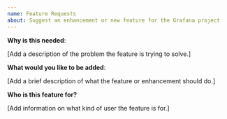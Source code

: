 ```yaml
---
name: Feature Requests
about: Suggest an enhancement or new feature for the Grafana project
---
```


<!-- Please only use this template for submitting feature requests -->

**Why is this needed**:

[Add a description of the problem the feature is trying to solve.]


**What would you like to be added**:

[Add a brief description of what the feature or enhancement should do.]


**Who is this feature for?**

[Add information on what kind of user the feature is for.]
